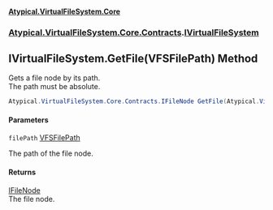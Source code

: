 #### [Atypical.VirtualFileSystem.Core](Atypical.VirtualFileSystem.Core.md 'Atypical.VirtualFileSystem.Core')
### [Atypical.VirtualFileSystem.Core.Contracts](Atypical.VirtualFileSystem.Core.Contracts.md 'Atypical.VirtualFileSystem.Core.Contracts').[IVirtualFileSystem](Atypical.VirtualFileSystem.Core.Contracts.IVirtualFileSystem.md 'Atypical.VirtualFileSystem.Core.Contracts.IVirtualFileSystem')

## IVirtualFileSystem.GetFile(VFSFilePath) Method

Gets a file node by its path.  
The path must be absolute.

```csharp
Atypical.VirtualFileSystem.Core.Contracts.IFileNode GetFile(Atypical.VirtualFileSystem.Core.ValueObjects.VFSFilePath filePath);
```
#### Parameters

<a name='Atypical.VirtualFileSystem.Core.Contracts.IVirtualFileSystem.GetFile(Atypical.VirtualFileSystem.Core.ValueObjects.VFSFilePath).filePath'></a>

`filePath` [VFSFilePath](Atypical.VirtualFileSystem.Core.ValueObjects.VFSFilePath.md 'Atypical.VirtualFileSystem.Core.ValueObjects.VFSFilePath')

The path of the file node.

#### Returns
[IFileNode](Atypical.VirtualFileSystem.Core.Contracts.IFileNode.md 'Atypical.VirtualFileSystem.Core.Contracts.IFileNode')  
The file node.